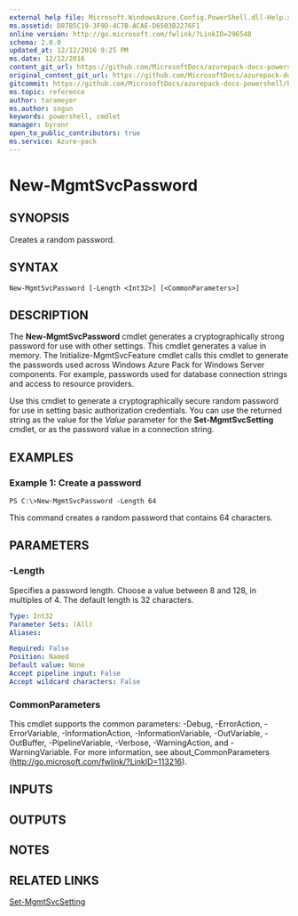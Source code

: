 ```yaml
---
external help file: Microsoft.WindowsAzure.Config.PowerShell.dll-Help.xml
ms.assetid: D87B5C19-3F9D-4C7B-ACAE-D6503B2276F1
online version: http://go.microsoft.com/fwlink/?LinkID=296548
schema: 2.0.0
updated_at: 12/12/2016 9:25 PM
ms.date: 12/12/2016
content_git_url: https://github.com/MicrosoftDocs/azurepack-docs-powershell/blob/master/AzurePack-cmdlets/Configuration/v1.0/New-MgmtSvcPassword.md
original_content_git_url: https://github.com/MicrosoftDocs/azurepack-docs-powershell/blob/master/AzurePack-cmdlets/Configuration/v1.0/New-MgmtSvcPassword.md
gitcommit: https://github.com/MicrosoftDocs/azurepack-docs-powershell/blob/b83cde31c8e8df3140400b62cc6698cfc8f37a47/AzurePack-cmdlets/Configuration/v1.0/New-MgmtSvcPassword.md
ms.topic: reference
author: tarameyer
ms.author: sngun
keywords: powershell, cmdlet
manager: byronr
open_to_public_contributors: true
ms.service: Azure-pack
---
```


# New-MgmtSvcPassword

## SYNOPSIS
Creates a random password.

## SYNTAX

```
New-MgmtSvcPassword [-Length <Int32>] [<CommonParameters>]
```

## DESCRIPTION
The **New-MgmtSvcPassword** cmdlet generates a cryptographically strong password for use with other settings.
This cmdlet generates a value in memory.
The Initialize-MgmtSvcFeature cmdlet calls this cmdlet to generate the passwords used across Windows Azure Pack for Windows Server components.
For example, passwords used for database connection strings and access to resource providers.

Use this cmdlet to generate a cryptographically secure random password for use in setting basic authorization credentials.
You can use the returned string as the value for the *Value* parameter for the **Set-MgmtSvcSetting** cmdlet, or as the password value in a connection string.

## EXAMPLES

### Example 1: Create a password
```
PS C:\>New-MgmtSvcPassword -Length 64
```

This command creates a random password that contains 64 characters.

## PARAMETERS

### -Length
Specifies a password length.
Choose a value between 8 and 128, in multiples of 4.
The default length is 32 characters.

```yaml
Type: Int32
Parameter Sets: (All)
Aliases: 

Required: False
Position: Named
Default value: None
Accept pipeline input: False
Accept wildcard characters: False
```

### CommonParameters
This cmdlet supports the common parameters: -Debug, -ErrorAction, -ErrorVariable, -InformationAction, -InformationVariable, -OutVariable, -OutBuffer, -PipelineVariable, -Verbose, -WarningAction, and -WarningVariable. For more information, see about_CommonParameters (http://go.microsoft.com/fwlink/?LinkID=113216).

## INPUTS

## OUTPUTS

## NOTES

## RELATED LINKS

[Set-MgmtSvcSetting](xref:Configuration/v1.0/Set-MgmtSvcSetting.md)


